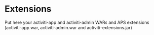 # Extensions

Put here your activiti-app and activiti-admin WARs and APS extensions (activiti-app.war, activiti-admin.war and activiti-extensions.jar)